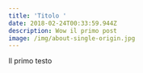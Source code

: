 ```yaml
---
title: 'Titolo '
date: 2018-02-24T00:33:59.944Z
description: Wow il primo post
image: /img/about-single-origin.jpg
---
```

Il primo testo
